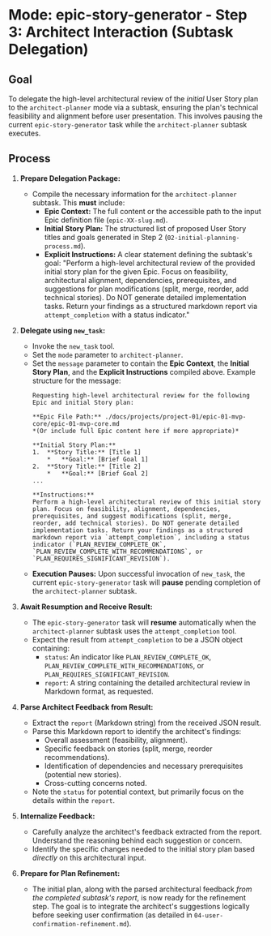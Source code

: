 # Mode: epic-story-generator - Step 3: Architect Interaction (Subtask Delegation)

## Goal

To delegate the high-level architectural review of the *initial* User Story plan to the `architect-planner` mode via a subtask, ensuring the plan's technical feasibility and alignment before user presentation. This involves pausing the current `epic-story-generator` task while the `architect-planner` subtask executes.

## Process

1.  **Prepare Delegation Package:**
    *   Compile the necessary information for the `architect-planner` subtask. This **must** include:
        *   **Epic Context:** The full content or the accessible path to the input Epic definition file (`epic-XX-slug.md`).
        *   **Initial Story Plan:** The structured list of proposed User Story titles and goals generated in Step 2 (`02-initial-planning-process.md`).
        *   **Explicit Instructions:** A clear statement defining the subtask's goal: "Perform a high-level architectural review of the provided initial story plan for the given Epic. Focus on feasibility, architectural alignment, dependencies, prerequisites, and suggestions for plan modifications (split, merge, reorder, add technical stories). Do NOT generate detailed implementation tasks. Return your findings as a structured markdown report via `attempt_completion` with a status indicator."

2.  **Delegate using `new_task`:**
    *   Invoke the `new_task` tool.
    *   Set the `mode` parameter to `architect-planner`.
    *   Set the `message` parameter to contain the **Epic Context**, the **Initial Story Plan**, and the **Explicit Instructions** compiled above. Example structure for the message:
        ```
        Requesting high-level architectural review for the following Epic and initial Story plan:

        **Epic File Path:** ./docs/projects/project-01/epic-01-mvp-core/epic-01-mvp-core.md
        *(Or include full Epic content here if more appropriate)*

        **Initial Story Plan:**
        1.  **Story Title:** [Title 1]
            *   **Goal:** [Brief Goal 1]
        2.  **Story Title:** [Title 2]
            *   **Goal:** [Brief Goal 2]
        ...

        **Instructions:**
        Perform a high-level architectural review of this initial story plan. Focus on feasibility, alignment, dependencies, prerequisites, and suggest modifications (split, merge, reorder, add technical stories). Do NOT generate detailed implementation tasks. Return your findings as a structured markdown report via `attempt_completion`, including a status indicator (`PLAN_REVIEW_COMPLETE_OK`, `PLAN_REVIEW_COMPLETE_WITH_RECOMMENDATIONS`, or `PLAN_REQUIRES_SIGNIFICANT_REVISION`).
        ```
    *   **Execution Pauses:** Upon successful invocation of `new_task`, the current `epic-story-generator` task will **pause** pending completion of the `architect-planner` subtask.

3.  **Await Resumption and Receive Result:**
    *   The `epic-story-generator` task will **resume** automatically when the `architect-planner` subtask uses the `attempt_completion` tool.
    *   Expect the result from `attempt_completion` to be a JSON object containing:
        *   `status`: An indicator like `PLAN_REVIEW_COMPLETE_OK`, `PLAN_REVIEW_COMPLETE_WITH_RECOMMENDATIONS`, or `PLAN_REQUIRES_SIGNIFICANT_REVISION`.
        *   `report`: A string containing the detailed architectural review in Markdown format, as requested.

4.  **Parse Architect Feedback from Result:**
    *   Extract the `report` (Markdown string) from the received JSON result.
    *   Parse this Markdown report to identify the architect's findings:
        *   Overall assessment (feasibility, alignment).
        *   Specific feedback on stories (split, merge, reorder recommendations).
        *   Identification of dependencies and necessary prerequisites (potential new stories).
        *   Cross-cutting concerns noted.
    *   Note the `status` for potential context, but primarily focus on the details within the `report`.

5.  **Internalize Feedback:**
    *   Carefully analyze the architect's feedback extracted from the report. Understand the reasoning behind each suggestion or concern.
    *   Identify the specific changes needed to the initial story plan based *directly* on this architectural input.

6.  **Prepare for Plan Refinement:**
    *   The initial plan, along with the parsed architectural feedback *from the completed subtask's report*, is now ready for the refinement step. The goal is to integrate the architect's suggestions logically before seeking user confirmation (as detailed in `04-user-confirmation-refinement.md`).